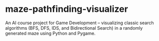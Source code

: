 # maze-pathfinding-visualizer
An AI course project for Game Development – visualizing classic search algorithms (BFS, DFS, IDS, and Bidirectional Search) in a randomly generated maze using Python and Pygame.
